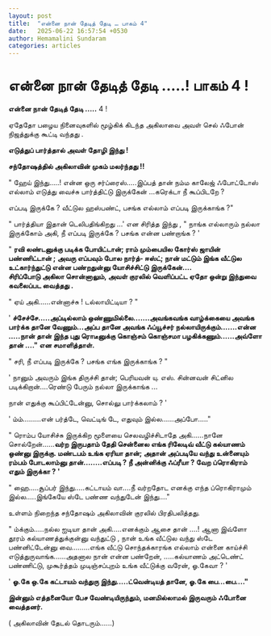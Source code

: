 ```yaml
---
layout: post
title:  "என்னை நான் தேடித் தேடி … பாகம் 4"
date:   2025-06-22 16:57:54 +0530
author: Hemamalini Sundaram
categories: articles
---
```


#  என்னை நான் தேடித் தேடி .....! பாகம் 4 ! 

**என்னை நான் தேடித் தேடி .....** 4 !

ஏதேதோ பழைய நினைவுகளில் மூழ்கிக் கிடந்த அகிலாவை அவள் செல் ஃபோன் நிஜத்துக்கு கூட்டி
வந்தது .

**எடுத்துப் பார்த்தால் அவள் தோழி இந்து !**

**சந்தோஷத்தில் அகிலாவின் முகம் மலர்ந்தது !!**

" ஹேய் இந்து.....! என்ன ஒரு சர்ப்ரைஸ்.....இப்பத் தான் நம்ம காலேஜ் ஃபோட்டோஸ் எல்லாம்
எடுத்து வைச்சு பார்த்திட்டு இருக்கேன் ...கரெக்டா நீ கூப்பிடறே ?

எப்படி இருக்கே ? வீட்டுல ஹஸ்பண்ட், பசங்க எல்லாம் எப்படி இருக்காங்க ?"

" பார்த்தியா இதான் டெலிபதிங்கிறது ...' என சிரித்த இந்து , " நாங்க எல்லாரும் நல்லா
இருக்கோம் அகி, நீ எப்படி இருக்கே ? பசங்க என்ன பண்றாங்க ? '

" **ரவி லண்டனுக்கு படிக்க போயிட்டான்; ராம் மும்பையில கோர்ஸ் ஜாயின் பண்ணிட்டான் ; அவரு
எப்பவும் போல நார்த்- ஈஸ்ட்; நான் மட்டும் இங்க வீட்டுல உட்கார்ந்துட்டு என்ன பண்றதுன்னு
யோசிச்சிட்டு இருக்கேன்....\
சிரிப்போடு அகிலா சொன்னாலும், அவள் குரலில் வெளிப்பட்ட ஏதோ ஒன்று இந்துவை கவலைப்பட
வைத்தது .**

" ஏய் அகி......என்னாச்சு ! டல்லாயிட்டியா ? "

' **ச்சேச்சே.....அப்டில்லாம் ஒண்ணுமில்லை.......அவங்கவங்க வாழ்க்கையை அவங்க பார்க்க தானே
வேணும்...அப்ப தானே அவங்க ஃப்யூச்சர் நல்லாயிருக்கும்.......என்ன .....நான் தான் இந்த
புது ரொடீனுக்கு கொஞ்சம் கொஞ்சமா பழகிக்கணும்......அவ்ளோ தான் ...." என சமாளித்தாள்.**

" சரி, நீ எப்படி இருக்கே ? பசங்க எங்க இருக்காங்க ? "

' நானும் அவரும் இங்க திருச்சி தான்; பெரியவன் யு. எஸ். சின்னவன் சிட்னில
படிக்கிறான்....ரெண்டு பேரும் நல்லா இருக்காங்க ...

நான் எதுக்கு கூப்பிட்டேன்னு, சொல்லு பார்க்கலாம் ? '

' ம்ம்.........என் பர்த்டே, வெட்டிங் டே, எதுவும் இல்ல......அப்போ....."

" ரொம்ப யோசிச்சு இருக்கிற மூளையை செலவழிச்சிடாதே அகி......நானே
சொல்றேன்......**வர்ற இருபதாம் தேதி சென்னைல எங்க ரிலேடிவ் வீட்டு கல்யாணம் ஒண்னு
இருக்கு. மண்டபம் உங்க ஏரியா தான்; அதான் அப்படியே வந்து உன்னையும் ரம்பம் போடலாம்னு
தான்........எப்படி ? நீ அன்னிக்கு ஃப்ரீயா ? வேற ப்ரொகிராம் எதும் இருக்கா ? '**

" ஹை.....சூப்பர் இந்து.....கட்டாயம் வா....நீ வர்றதோட எனக்கு எந்த ப்ரொகிராமும்
இல்ல.....இங்கேயே ஸ்டே பண்ண வந்துடேன் இந்து...."

உள்ளம் நிறைந்த சந்தோஷம் அகிலாவின் குரலில் பிரதிபலித்தது.

" ம்க்கும்.....நல்ல ஐடியா தான் அகி.....எனக்கும் ஆசை தான் ....! ஆனா இவ்ளோ தூரம்
கல்யாணத்துக்குன்னு வந்துட்டு , நான் உங்க வீட்டுல வந்து ஸ்டே பண்னிட்டேன்னு
வை.........எங்க வீட்டு சொந்தக்காரங்க எல்லாம் என்னை காய்ச்சி எடுத்துருவாங்க......அதனால
நான் என்ன பண்றேன், .....கல்யாணம் அட்டெண்ட் பண்ணிட்டு, முகூர்த்தம் முடிஞ்சப்புறம் உங்க
வீட்டுக்கு வரேன், ஓ.கேவா ? '

' **ஓ.கே ஒ.கே கட்டாயம் வந்துரு இந்து.....ட்வென்டியத் தானே, ஓ.கே பை...பை...."**

**இன்னும் எத்தனையோ பேச வேண்டியிருந்தும், மனமில்லாமல் இருவரும் ஃபோனை வைத்தனர்.**

( அகிலாவின் தேடல் தொடரும்......)
